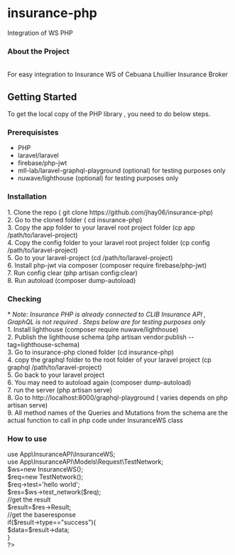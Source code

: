 # insurance-php
Integration of WS PHP

<h3>About the Project</h3><br/>
For easy integration to Insurance WS of Cebuana Lhuillier Insurance Broker
<h2>Getting Started</h2>
To get the local copy of the PHP library , you need to do below steps.
<h3>Prerequisistes</h3>
<ul>
  <li>PHP</li>
  <li>laravel/laravel</li>
  <li>firebase/php-jwt</li>
  <li>mll-lab/laravel-graphql-playground (optional) for testing purposes only</li>
  <li>nuwave/lighthouse (optional) for testing purposes only </li>
</ul>
<h3>Installation</h3>
1. Clone the repo ( git clone https://github.com/jhay06/insurance-php)<br/>
2. Go to the cloned folder ( cd insurance-php)<br/>
3. Copy the app folder to your laravel root project folder (cp app /path/to/laravel-project)<br/>
4. Copy the config folder to your laravel root project folder (cp config /path/to/laravel-project)<br/>
5. Go to your laravel-project (cd /path/to/laravel-project)<br/>
6. Install php-jwt via composer (composer require firebase/php-jwt)<br/>
7. Run config clear (php artisan config:clear)<br/>
8. Run autoload (composer dump-autoload)<br/>
<h3>Checking</h3>
* <i>Note: Insurance PHP is already connected to CLIB Insurance API , GraphQL is not required . Steps below are for testing purposes only</i><br/>
1. Install lighthouse (composer require nuwave/lighthouse)<br/>
2. Publish the lighthouse schema (php artisan vendor:publish --tag=lighthouse-schema)<br/>
3. Go to insurance-php cloned folder (cd insurance-php)<br/>
4. copy the graphql folder to the root folder of your laravel project (cp graphql /path/to/laravel-project)<br/>
5. Go back to your laravel project <br/>
6. You may need to autoload again (composer dump-autoload)<br/>
7. run the server (php artisan serve)<br/>
8. Go to http://localhost:8000/graphql-playground ( varies depends on php artisan serve)<br/>
9. All method names of the Queries and Mutations from the schema are the actual function to call in php code under InsuranceWS class 
<h3>How to use</h3>
<?php<br/>
  use App\InsuranceAPI\InsuranceWS;<br/>
  use App\InsuranceAPI\Models\Request\TestNetwork;<br/>
  $ws=new InsuranceWS();<br/>
  $req=new TestNetwork();<br/>
  $req->test='hello world';<br/>
  $res=$ws->test_network($req);<br/>
  //get the result<br/>
  $result=$res->Result;<br/>
  //get the baseresponse<br/>
  if($result->type=="success"){<br/>
    $data=$result->data;<br/>
  }<br/>
?>

